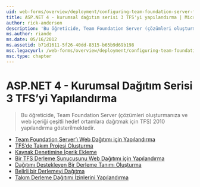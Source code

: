 ```yaml
---
uid: web-forms/overview/deployment/configuring-team-foundation-server-for-web-deployment/index
title: ASP.NET 4 - kurumsal dağıtım serisi 3 TFS'yi yapılandırma | Microsoft Docs
author: rick-anderson
description: 'Bu öğreticide, Team Foundation Server (çözümleri oluşturmanıza ve web içeriği çeşitli hedef ortamlara dağıtmak için TFS) 2010 yapılandırma gösterilmektedir.'
ms.author: riande
ms.date: 05/16/2012
ms.assetid: b71d1611-5f26-40dd-8315-b65b9d69b198
msc.legacyurl: /web-forms/overview/deployment/configuring-team-foundation-server-for-web-deployment
msc.type: chapter
---
```

<a name="aspnet-4---enterprise-deployment-series-3-configuring-tfs"></a>ASP.NET 4 - Kurumsal Dağıtım Serisi 3 TFS’yi Yapılandırma
====================
> Bu öğreticide, Team Foundation Server (çözümleri oluşturmanıza ve web içeriği çeşitli hedef ortamlara dağıtmak için TFS) 2010 yapılandırma gösterilmektedir.


- [Team Foundation Server’ı Web Dağıtımı için Yapılandırma](configuring-team-foundation-server-for-web-deployment.md)
- [TFS’de Takım Projesi Oluşturma](creating-a-team-project-in-tfs.md)
- [Kaynak Denetimine İçerik Ekleme](adding-content-to-source-control.md)
- [Bir TFS Derleme Sunucusunu Web Dağıtımı için Yapılandırma](configuring-a-tfs-build-server-for-web-deployment.md)
- [Dağıtımı Destekleyen Bir Derleme Tanımı Oluşturma](creating-a-build-definition-that-supports-deployment.md)
- [Belirli bir Derlemeyi Dağıtma](deploying-a-specific-build.md)
- [Takım Derleme Dağıtımı İzinlerini Yapılandırma ](configuring-permissions-for-team-build-deployment.md)
